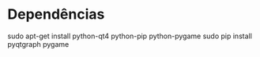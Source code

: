 # Dependências
sudo apt-get install python-qt4 python-pip python-pygame
sudo pip install pyqtgraph pygame